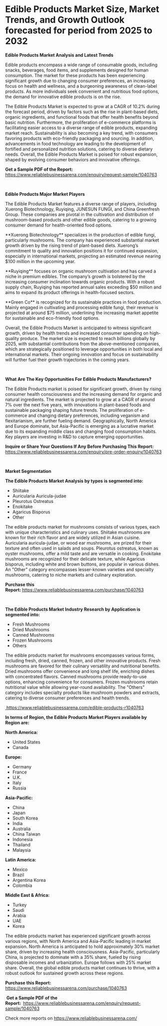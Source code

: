 <p><h1>Edible Products Market Size, Market Trends, and Growth Outlook forecasted for period from 2025 to 2032</h1></p><p><strong>Edible Products Market Analysis and Latest Trends</strong></p>
<p><p>Edible products encompass a wide range of consumable goods, including snacks, beverages, food items, and supplements designed for human consumption. The market for these products has been experiencing significant growth due to changing consumer preferences, an increasing focus on health and wellness, and a burgeoning awareness of clean-label products. As more individuals seek convenient and nutritious food options, the demand for innovative edible products is on the rise.</p><p>The Edible Products Market is expected to grow at a CAGR of 10.2% during the forecast period, driven by factors such as the rise in plant-based diets, organic ingredients, and functional foods that offer health benefits beyond basic nutrition. Furthermore, the proliferation of e-commerce platforms is facilitating easier access to a diverse range of edible products, expanding market reach. Sustainability is also becoming a key trend, with consumers favoring products with eco-friendly packaging and sourcing. In addition, advancements in food technology are leading to the development of fortified and personalized nutrition solutions, catering to diverse dietary needs. Overall, the Edible Products Market is poised for robust expansion, shaped by evolving consumer behaviors and innovative offerings.</p></p>
<p><strong>Get a Sample PDF of the Report:&nbsp;</strong> <a href="https://www.reliablebusinessarena.com/enquiry/request-sample/1040763?utm_campaign=2264&utm_medium=2&utm_source=Github&utm_content=ia&utm_term=14022025&utm_id=edible-products">https://www.reliablebusinessarena.com/enquiry/request-sample/1040763</a></p>
<p>&nbsp;</p>
<p><strong>Edible Products Major Market Players</strong></p>
<p><p>The Edible Products Market features a diverse range of players, including Xuerong Biotechnology, Ruyiqing, JUNESUN FUNGI, and China Greenfresh Group. These companies are pivotal in the cultivation and distribution of mushroom-based products and other edible goods, catering to a growing consumer demand for health-oriented food options.</p><p>**Xuerong Biotechnology** specializes in the production of edible fungi, particularly mushrooms. The company has experienced substantial market growth driven by the rising trend of plant-based diets. Xuerong’s commitment to quality and innovation positions it for continued expansion, especially in international markets, projecting an estimated revenue nearing $100 million in the upcoming year.</p><p>**Ruyiqing** focuses on organic mushroom cultivation and has carved a niche in premium edibles. The company’s growth is bolstered by the increasing consumer inclination towards organic products. With a robust supply chain, Ruyiqing has reported annual sales exceeding $50 million and aims to expand its product offerings in health-focused sectors.</p><p>**Green Co** is recognized for its sustainable practices in food production. Mainly engaged in cultivating and processing edible fungi, their revenue is projected at around $75 million, underlining the increasing market appetite for sustainable and eco-friendly food options.</p><p>Overall, the Edible Products Market is anticipated to witness significant growth, driven by health trends and increased consumer spending on high-quality produce. The market size is expected to reach billions globally by 2025, with substantial contributions from the above-mentioned companies, which are strategically positioned to leverage opportunities in both local and international markets. Their ongoing innovation and focus on sustainability will further fuel their growth trajectories in the coming years.</p></p>
<p>&nbsp;</p>
<p><strong>What Are The Key Opportunities For Edible Products Manufacturers?</strong></p>
<p><p>The Edible Products market is poised for significant growth, driven by rising consumer health consciousness and the increasing demand for organic and natural ingredients. The market is projected to grow at a CAGR of around 7% over the next five years, with innovations in plant-based foods and sustainable packaging shaping future trends. The proliferation of e-commerce and changing dietary preferences, including veganism and flexitarianism, are further fueling demand. Geographically, North America and Europe dominate, but Asia-Pacific is emerging as a lucrative market due to its expanding middle class and changing food consumption habits. Key players are investing in R&D to capture emerging opportunities.</p></p>
<p><strong>Inquire or Share Your Questions If Any Before Purchasing This Report:</strong> <a href="https://www.reliablebusinessarena.com/enquiry/pre-order-enquiry/1040763?utm_campaign=2264&utm_medium=2&utm_source=Github&utm_content=ia&utm_term=14022025&utm_id=edible-products">https://www.reliablebusinessarena.com/enquiry/pre-order-enquiry/1040763</a></p>
<p>&nbsp;</p>
<p><strong>Market Segmentation</strong></p>
<p><strong>The Edible Products Market Analysis by types is segmented into:</strong></p>
<p><ul><li>Shiitake</li><li>Auricularia Auricula-judae</li><li>Pleurotus Ostreatus</li><li>Enokitake</li><li>Agaricus Bisporus</li><li>Other</li></ul></p>
<p><p>The edible products market for mushrooms consists of various types, each with unique characteristics and culinary uses. Shiitake mushrooms are known for their rich flavor and are widely utilized in Asian cuisine. Auricularia auricula-judae, or wood ear mushrooms, are prized for their texture and often used in salads and soups. Pleurotus ostreatus, known as oyster mushrooms, offer a mild taste and are versatile in cooking. Enokitake mushrooms are recognized for their delicate texture, while Agaricus bisporus, including white and brown buttons, are popular in various dishes. An "Other" category encompasses lesser-known varieties and specialty mushrooms, catering to niche markets and culinary exploration.</p></p>
<p><strong>Purchase this Report:&nbsp;</strong><a href="https://www.reliablebusinessarena.com/purchase/1040763?utm_campaign=2264&utm_medium=2&utm_source=Github&utm_content=ia&utm_term=14022025&utm_id=edible-products">https://www.reliablebusinessarena.com/purchase/1040763</a></p>
<p>&nbsp;</p>
<p><strong>The Edible Products Market Industry Research by Application is segmented into:</strong></p>
<p><ul><li>Fresh Mushrooms</li><li>Dried Mushrooms</li><li>Canned Mushrooms</li><li>Frozen Mushrooms</li><li>Others</li></ul></p>
<p><p>The edible products market for mushrooms encompasses various forms, including fresh, dried, canned, frozen, and other innovative products. Fresh mushrooms are favored for their culinary versatility and nutritional benefits. Dried mushrooms offer convenience and long shelf life, enriching dishes with concentrated flavors. Canned mushrooms provide ready-to-use options, enhancing convenience for consumers. Frozen mushrooms retain nutritional value while allowing year-round availability. The "Others" category includes specialty products like mushroom powders and extracts, catering to diverse consumer preferences and health trends.</p></p>
<p><a href="https://www.reliablebusinessarena.com/edible-products-r1040763?utm_campaign=2264&utm_medium=2&utm_source=Github&utm_content=ia&utm_term=14022025&utm_id=edible-products">&nbsp;https://www.reliablebusinessarena.com/edible-products-r1040763</a></p>
<p><strong>In terms of Region, the Edible Products Market Players available by Region are:</strong></p>
<p>
    <p> <strong> North America: </strong>
        <ul>
            <li>United States</li>
            <li>Canada</li>
        </ul>
        </p> 
    <p> <strong> Europe: </strong>
        <ul>
            <li>Germany</li>
            <li>France</li>
            <li>U.K.</li>
            <li>Italy</li>
            <li>Russia</li>
        </ul>
        </p> 
    <p> <strong> Asia-Pacific: </strong>
        <ul>
            <li>China</li>
            <li>Japan</li>
            <li>South Korea</li>
            <li>India</li>
            <li>Australia</li>
            <li>China Taiwan</li>
            <li>Indonesia</li>
            <li>Thailand</li>
            <li>Malaysia</li>
        </ul>
        </p> 
    <p> <strong> Latin America: </strong>
        <ul>
            <li>Mexico</li>
            <li>Brazil</li>
            <li>Argentina Korea</li>
            <li>Colombia</li>
        </ul>
        </p> 
    <p> <strong> Middle East & Africa: </strong>
        <ul>
            <li>Turkey</li>
            <li>Saudi</li>
            <li>Arabia</li>
            <li>UAE</li>
            <li>Korea</li>
        </ul>
    </p>
    </p>
<p><p>The edible products market has experienced significant growth across various regions, with North America and Asia-Pacific leading in market expansion. North America is anticipated to hold approximately 30% market share, driven by increasing health consciousness. Asia-Pacific, particularly China, is projected to dominate with a 35% share, fueled by rising disposable incomes and urbanization. Europe follows with 25% market share. Overall, the global edible products market continues to thrive, with a robust outlook for sustained growth across these regions.</p></p>
<p><strong>Purchase this Report: </strong><a href="https://www.reliablebusinessarena.com/purchase/1040763?utm_campaign=2264&utm_medium=2&utm_source=Github&utm_content=ia&utm_term=14022025&utm_id=edible-products">https://www.reliablebusinessarena.com/purchase/1040763</a></p>
<p>&nbsp;<strong>Get a Sample PDF of the Report:&nbsp;&nbsp;</strong><a href="https://www.reliablebusinessarena.com/enquiry/request-sample/1040763?utm_campaign=2264&utm_medium=2&utm_source=Github&utm_content=ia&utm_term=14022025&utm_id=edible-products">https://www.reliablebusinessarena.com/enquiry/request-sample/1040763</a></p>
<p><strong></strong></p>
<p>Check more reports on <a href="https://www.reliablebusinessarena.com/?utm_campaign=2264&utm_medium=2&utm_source=Github&utm_content=ia&utm_term=14022025&utm_id=edible-products">https://www.reliablebusinessarena.com/</a></p>